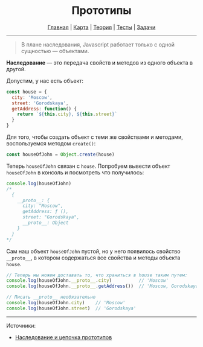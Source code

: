 <div align="center">

# Прототипы

[Главная](https://github.com/dollaween/junior-roadmap/)
|
[Карта](/roadmap/README.md)
|
[Теория](/theory/README.md)
|
[Тесты](/tests/README.md)
|
[Задачи](/tasks/README.md)

</div>

---

> В плане наследования, Javascript работает только с одной сущностью — объектами.

**Наследование** — это передача свойств и методов из одного объекта в другой.

Допустим, у нас есть объект:
```js
const house = {
  city: 'Moscow',
  street: 'Gorodskaya',
  getAddress: function() {
    return `${this.city}, ${this.street}`
  }
}
```

Для того, чтобы создать объект с теми же свойствами и методами, воспользуемся методом `create()`:
```js
const houseOfJohn = Object.create(house)
```

Теперь `houseOfJohn` связан с `house`. Попробуем вывести объект `houseOfJohn` в консоль и посмотреть что получилось:
```js
console.log(houseOfJohn)
/*
  {
    __proto__: {
      city: "Moscow",
      getAddress: ƒ (),
      street: "Gorodskaya",
      __proto__: Object
    }
  }
*/
```

Сам наш объект `houseOfJohn` пустой, но у него появилось свойство `__proto__`, в котором содержаться все свойства и методы объекта `house`.
```js
// Теперь мы можем доставать то, что храниться в house таким путем:
console.log(houseOfJohn.__proto__.city)          // 'Moscow'
console.log(houseOfJohn.__proto__.getAddress())  // 'Moscow, Gorodskaya'

// Писать __proto__ необязательно
console.log(houseOfJohn.city)    // 'Moscow'
console.log(houseOfJohn.street)  // 'Gorodskaya'
```

---

Источники:
* [Наследование и цепочка прототипов](https://developer.mozilla.org/ru/docs/Web/JavaScript/Inheritance_and_the_prototype_chain)
